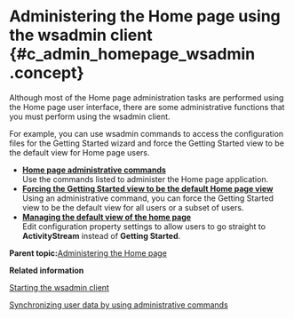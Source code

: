 # Administering the Home page using the wsadmin client {#c_admin_homepage_wsadmin .concept}

Although most of the Home page administration tasks are performed using the Home page user interface, there are some administrative functions that you must perform using the wsadmin client.

For example, you can use wsadmin commands to access the configuration files for the Getting Started wizard and force the Getting Started view to be the default view for Home page users.

-   **[Home page administrative commands](../admin/r_admin_homepage_admin_commands.md)**  
Use the commands listed to administer the Home page application.
-   **[Forcing the Getting Started view to be the default Home page view](../customize/t_customize_getstarted_tab_on.md)**  
Using an administrative command, you can force the Getting Started view to be the default view for all users or a subset of users.
-   **[Managing the default view of the home page](../admin/t_admin_homepage_getstart.md)**  
Edit configuration property settings to allow users to go straight to **ActivityStream** instead of **Getting Started**.

**Parent topic:**[Administering the Home page](../admin/c_admin_homepage_intro.md)

**Related information**  


[Starting the wsadmin client](../admin/t_admin_wsadmin_starting.md)

[Synchronizing user data by using administrative commands](../admin/c_admin_common_sync_via_admin_commands1.md)

